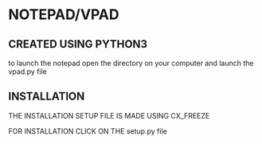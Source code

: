 # NOTEPAD/VPAD 

## CREATED USING PYTHON3

to launch the notepad open the directory on your computer and launch the vpad.py file

## INSTALLATION

THE INSTALLATION SETUP FILE IS MADE USING CX_FREEZE

FOR INSTALLATION CLICK ON THE setup.py file

